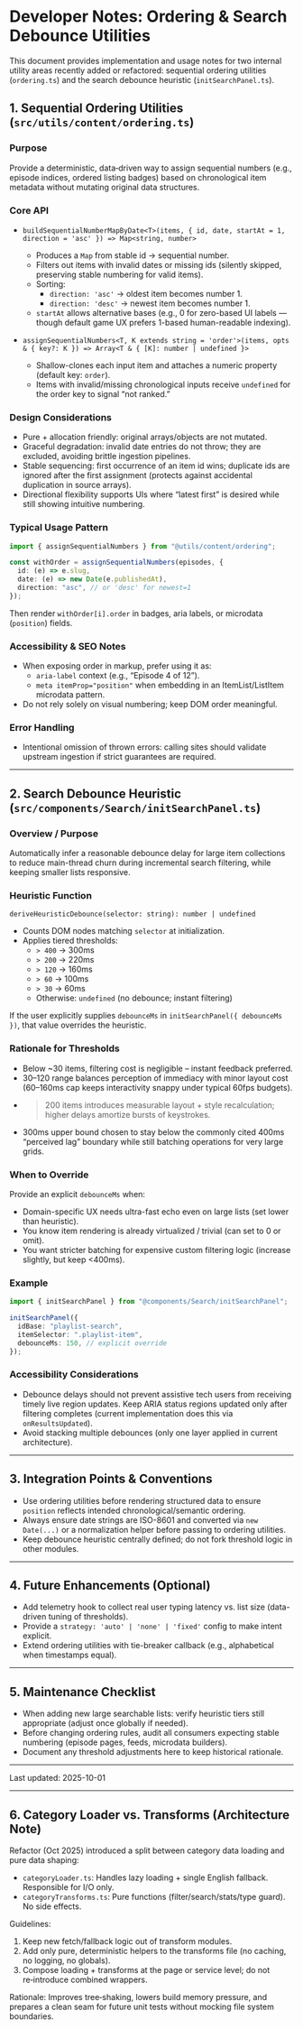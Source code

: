 # Developer Notes: Ordering & Search Debounce Utilities

This document provides implementation and usage notes for two internal utility areas recently added
or refactored: sequential ordering utilities (`ordering.ts`) and the search debounce heuristic
(`initSearchPanel.ts`).

## 1. Sequential Ordering Utilities (`src/utils/content/ordering.ts`)

### Purpose

Provide a deterministic, data‐driven way to assign sequential numbers (e.g., episode indices,
ordered listing badges) based on chronological item metadata without mutating original data
structures.

### Core API

- `buildSequentialNumberMapByDate<T>(items, { id, date, startAt = 1, direction = 'asc' }) => Map<string, number>`
  - Produces a `Map` from stable id → sequential number.
  - Filters out items with invalid dates or missing ids (silently skipped, preserving stable
    numbering for valid items).
  - Sorting:
    - `direction: 'asc'` → oldest item becomes number 1.
    - `direction: 'desc'` → newest item becomes number 1.
  - `startAt` allows alternative bases (e.g., 0 for zero-based UI labels — though default game UX
    prefers 1-based human-readable indexing).

- `assignSequentialNumbers<T, K extends string = 'order'>(items, opts & { key?: K }) => Array<T & { [K]: number | undefined }>`
  - Shallow-clones each input item and attaches a numeric property (default key: `order`).
  - Items with invalid/missing chronological inputs receive `undefined` for the order key to signal
    “not ranked.”

### Design Considerations

- Pure + allocation friendly: original arrays/objects are not mutated.
- Graceful degradation: invalid date entries do not throw; they are excluded, avoiding brittle
  ingestion pipelines.
- Stable sequencing: first occurrence of an item id wins; duplicate ids are ignored after the first
  assignment (protects against accidental duplication in source arrays).
- Directional flexibility supports UIs where “latest first” is desired while still showing intuitive
  numbering.

### Typical Usage Pattern

```ts
import { assignSequentialNumbers } from "@utils/content/ordering";

const withOrder = assignSequentialNumbers(episodes, {
  id: (e) => e.slug,
  date: (e) => new Date(e.publishedAt),
  direction: "asc", // or 'desc' for newest=1
});
```

Then render `withOrder[i].order` in badges, aria labels, or microdata (`position`) fields.

### Accessibility & SEO Notes

- When exposing order in markup, prefer using it as:
  - `aria-label` context (e.g., “Episode 4 of 12”).
  - `meta itemProp="position"` when embedding in an ItemList/ListItem microdata pattern.
- Do not rely solely on visual numbering; keep DOM order meaningful.

### Error Handling

- Intentional omission of thrown errors: calling sites should validate upstream ingestion if strict
  guarantees are required.

---

## 2. Search Debounce Heuristic (`src/components/Search/initSearchPanel.ts`)

### Overview / Purpose

Automatically infer a reasonable debounce delay for large item collections to reduce main-thread
churn during incremental search filtering, while keeping smaller lists responsive.

### Heuristic Function

`deriveHeuristicDebounce(selector: string): number | undefined`

- Counts DOM nodes matching `selector` at initialization.
- Applies tiered thresholds:
  - `> 400` → 300ms
  - `> 200` → 220ms
  - `> 120` → 160ms
  - `> 60` → 100ms
  - `> 30` → 60ms
  - Otherwise: `undefined` (no debounce; instant filtering)

If the user explicitly supplies `debounceMs` in `initSearchPanel({ debounceMs })`, that value
overrides the heuristic.

### Rationale for Thresholds

- Below ~30 items, filtering cost is negligible – instant feedback preferred.
- 30–120 range balances perception of immediacy with minor layout cost (60–160ms cap keeps
  interactivity snappy under typical 60fps budgets).
- > 200 items introduces measurable layout + style recalculation; higher delays amortize bursts of
  > keystrokes.
- 300ms upper bound chosen to stay below the commonly cited 400ms “perceived lag” boundary while
  still batching operations for very large grids.

### When to Override

Provide an explicit `debounceMs` when:

- Domain-specific UX needs ultra-fast echo even on large lists (set lower than heuristic).
- You know item rendering is already virtualized / trivial (can set to 0 or omit).
- You want stricter batching for expensive custom filtering logic (increase slightly, but keep
  <400ms).

### Example

```ts
import { initSearchPanel } from "@components/Search/initSearchPanel";

initSearchPanel({
  idBase: "playlist-search",
  itemSelector: ".playlist-item",
  debounceMs: 150, // explicit override
});
```

### Accessibility Considerations

- Debounce delays should not prevent assistive tech users from receiving timely live region updates.
  Keep ARIA status regions updated only after filtering completes (current implementation does this
  via `onResultsUpdated`).
- Avoid stacking multiple debounces (only one layer applied in current architecture).

---

## 3. Integration Points & Conventions

- Use ordering utilities before rendering structured data to ensure `position` reflects intended
  chronological/semantic ordering.
- Always ensure date strings are ISO-8601 and converted via `new Date(...)` or a normalization
  helper before passing to ordering utilities.
- Keep debounce heuristic centrally defined; do not fork threshold logic in other modules.

---

## 4. Future Enhancements (Optional)

- Add telemetry hook to collect real user typing latency vs. list size (data-driven tuning of
  thresholds).
- Provide a `strategy: 'auto' | 'none' | 'fixed'` config to make intent explicit.
- Extend ordering utilities with tie-breaker callback (e.g., alphabetical when timestamps equal).

---

## 5. Maintenance Checklist

- When adding new large searchable lists: verify heuristic tiers still appropriate (adjust once
  globally if needed).
- Before changing ordering rules, audit all consumers expecting stable numbering (episode pages,
  feeds, microdata builders).
- Document any threshold adjustments here to keep historical rationale.

---

Last updated: 2025-10-01

---

## 6. Category Loader vs. Transforms (Architecture Note)

Refactor (Oct 2025) introduced a split between category data loading and pure data shaping:

- `categoryLoader.ts`: Handles lazy loading + single English fallback. Responsible for I/O only.
- `categoryTransforms.ts`: Pure functions (filter/search/stats/type guard). No side effects.

Guidelines:

1. Keep new fetch/fallback logic out of transform modules.
2. Add only pure, deterministic helpers to the transforms file (no caching, no logging, no globals).
3. Compose loading + transforms at the page or service level; do not re‑introduce combined wrappers.

Rationale: Improves tree‑shaking, lowers build memory pressure, and prepares a clean seam for future
unit tests without mocking file system boundaries.
